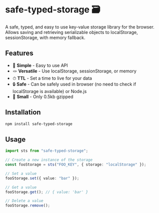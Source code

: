 # safe-typed-storage 🗃

A safe, typed, and easy to use key-value storage library for the browser. Allows saving and retrieving serializable objects to localStorage, sessionStorage, with memory fallback.

## Features

- 🤩 **Simple** - Easy to use API
- 🪢 **Versatile** - Use localStorage, sessionStorage, or memory
- ⏱ **TTL** - Set a time to live for your data
- 🔒 **Safe** - Can be safely used in browser (no need to check if localStorage is available) or Node.js
- 🚀 **Small** - Only 0.5kb gzipped

## Installation

```sh
npm install safe-typed-storage
```

## Usage

```ts
import sts from "safe-typed-storage";

// Create a new instance of the storage
const fooStorage = sts("FOO_KEY", { storage: "localStorage" });

// Set a value
fooStorage.set({ value: "bar" });

// Get a value
fooStorage.get(); // { value: 'bar' }

// Delete a value
fooStorage.remove();
```
